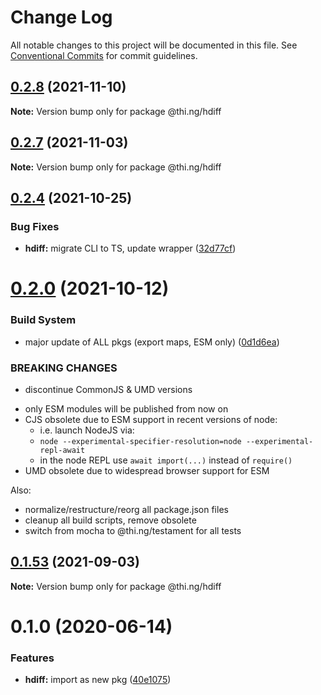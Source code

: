 # Change Log

All notable changes to this project will be documented in this file.
See [Conventional Commits](https://conventionalcommits.org) for commit guidelines.

## [0.2.8](https://github.com/thi-ng/umbrella/compare/@thi.ng/hdiff@0.2.7...@thi.ng/hdiff@0.2.8) (2021-11-10)

**Note:** Version bump only for package @thi.ng/hdiff





## [0.2.7](https://github.com/thi-ng/umbrella/compare/@thi.ng/hdiff@0.2.6...@thi.ng/hdiff@0.2.7) (2021-11-03)

**Note:** Version bump only for package @thi.ng/hdiff





## [0.2.4](https://github.com/thi-ng/umbrella/compare/@thi.ng/hdiff@0.2.3...@thi.ng/hdiff@0.2.4) (2021-10-25)


### Bug Fixes

* **hdiff:** migrate CLI to TS, update wrapper ([32d77cf](https://github.com/thi-ng/umbrella/commit/32d77cf0954986d2acc4487c81780cce41c2eeb0))





# [0.2.0](https://github.com/thi-ng/umbrella/compare/@thi.ng/hdiff@0.1.53...@thi.ng/hdiff@0.2.0) (2021-10-12)


### Build System

* major update of ALL pkgs (export maps, ESM only) ([0d1d6ea](https://github.com/thi-ng/umbrella/commit/0d1d6ea9fab2a645d6c5f2bf2591459b939c09b6))


### BREAKING CHANGES

* discontinue CommonJS & UMD versions

- only ESM modules will be published from now on
- CJS obsolete due to ESM support in recent versions of node:
  - i.e. launch NodeJS via:
  - `node --experimental-specifier-resolution=node --experimental-repl-await`
  - in the node REPL use `await import(...)` instead of `require()`
- UMD obsolete due to widespread browser support for ESM

Also:
- normalize/restructure/reorg all package.json files
- cleanup all build scripts, remove obsolete
- switch from mocha to @thi.ng/testament for all tests






##  [0.1.53](https://github.com/thi-ng/umbrella/compare/@thi.ng/hdiff@0.1.52...@thi.ng/hdiff@0.1.53) (2021-09-03)

**Note:** Version bump only for package @thi.ng/hdiff

#  0.1.0 (2020-06-14)

###  Features

- **hdiff:** import as new pkg ([40e1075](https://github.com/thi-ng/umbrella/commit/40e10755ca520d5d850da98d07b40f9339310318))
